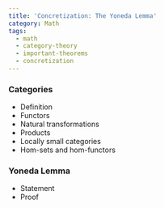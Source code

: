 ```yaml
---
title: 'Concretization: The Yoneda Lemma'
category: Math
tags:
  - math
  - category-theory
  - important-theorems
  - concretization
---
```


### Categories
* Definition
* Functors
* Natural transformations
* Products
* Locally small categories
* Hom-sets and hom-functors

### Yoneda Lemma
* Statement
* Proof